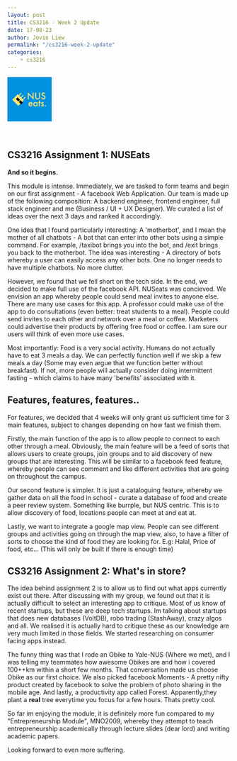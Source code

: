 ```yaml
---
layout: post
title: CS3216 - Week 2 Update
date: 17-08-23
author: Jovin Liew
permalink: "/cs3216-week-2-update"
categories:
    - cs3216
---
```


<img src="images/nuseats.png" width="100">

&nbsp;
## **CS3216 Assignment 1: NUSEats**

**And so it begins.**

This module is intense. Immediately, we are tasked to form teams and begin on our first assignment - A facebook Web Application. Our team is made up of the following composition: A backend engineer, frontend engineer, full stack engineer and me (Business / UI + UX Designer). We curated a list of ideas over the next 3 days and ranked it accordingly.

One idea that I found particularly interesting: A 'motherbot', and I mean the mother of all chatbots - A bot that can enter into other bots using a simple command. For example, /taxibot brings you into the bot, and /exit brings you back to the motherbot. The idea was interesting - A directory of bots whereby a user can easily access any other bots. One no longer needs to have multiple chatbots. No more clutter.

However, we found that we fell short on the tech side. In the end, we decided to make full use of the facebook API. NUSeats was concieved. We envision an app whereby people could send meal invites to anyone else. There are many use cases for this app. A professor could make use of the app to do consultations (even better: treat students to a meal). People could send invites to each other and network over a meal or coffee. Marketers could advertise their products by offering free food or coffee. I am sure our users will think of even more use cases.

 Most importantly: Food is a very social activity. Humans do not actually have to eat 3 meals a day. We can perfectly function well if we skip a few meals a day (Some may even argue that we function better without breakfast). If not, more people will actually consider doing intermittent fasting - which claims to have many 'benefits' associated with it.

## **Features, features, features..**

For features, we decided that 4 weeks will only grant us sufficient time for 3 main features, subject to changes depending on how fast we finish them.

Firstly, the main function of the app is to allow people to connect to each other through a meal. Obviously, the main feature will be a feed of sorts that allows users to create groups, join groups and to aid discovery of new groups that are interesting. This will be similar to a facebook feed feature, whereby people can see comment and like different activities that are going on throughout the campus. 

Our second feature is simpler. It is just a cataloguing feature, whereby we gather data on all the food in school - curate a database of food and create a peer review system. Something like burrple, but NUS centric. This is to allow discovery of food, locations people can meet at and eat at.

Lastly, we want to integrate a google map view. People can see different groups and activities going on through the map view, also, to have a filter of sorts to choose the kind of food they are looking for. E.g: Halal, Price of food, etc... (This will only be built if there is enough time)

## **CS3216 Assignment 2: What's in store?**

The idea behind assignment 2 is to allow us to find out what apps currently exist out there. After discussing with my group, we found out that it is actually difficult to select an interesting app to critique. Most of us know of recent startups, but these are deep tech startups. Im talking about startups that does new databases (VoltDB), robo trading (StashAway), crazy algos and all. We realised it is actually hard to critique these as our knowledge are very much limited in those fields. We started researching on consumer facing apps instead. 

The funny thing was that I rode an Obike to Yale-NUS (Where we met), and I was telling my teammates how awesome Obikes are and how i covered 100++km within a short few months. That conversation made us choose Obike as our first choice. We also picked facebook Moments - A pretty nifty product created by facebook to solve the problem of photo sharing in the mobile age. And lastly, a productivity app called Forest. Apparently,they plant a **real** tree everytime you focus for a few hours. Thats pretty cool.

So far im enjoying the module, it is definitely more fun compared to my "Entrepreneurship Module", MNO2009, whereby they attempt to teach entrepreneurship academically through lecture slides (dear lord) and writing academic papers. <i class="em em-sweat_smile"></i>

Looking forward to even more suffering.
